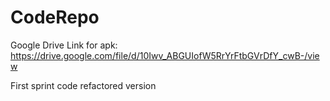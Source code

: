 # CodeRepo



Google Drive Link for apk: https://drive.google.com/file/d/10Iwv_ABGUIofW5RrYrFtbGVrDfY_cwB-/view



First sprint code refactored version

